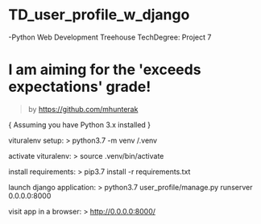 # TD_user_profile_w_django
-Python Web Development Treehouse TechDegree: Project 7

# I am aiming for the 'exceeds expectations' grade!

>by https://github.com/mhunterak

{ Assuming you have Python 3.x installed }

vituralenv setup:
	> python3.7 -m venv /.venv

activate vituralenv:
	> source .venv/bin/activate

install requirements:
	> pip3.7 install -r requirements.txt

launch django application:
	> python3.7 user_profile/manage.py runserver 0.0.0.0:8000

visit app in a browser:
    > http://0.0.0.0:8000/ 
